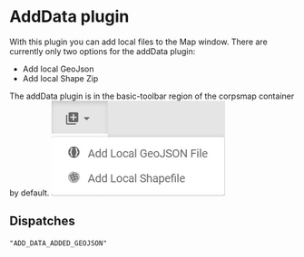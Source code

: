 # AddData plugin
With this plugin you can add local files to the Map window. There are currently only two options for the addData plugin:
- Add local GeoJson
- Add local Shape Zip

The addData plugin is in the basic-toolbar region of the corpsmap container by default. 
![](addData.jpg "Your data here")

## Dispatches
```
"ADD_DATA_ADDED_GEOJSON"
```
